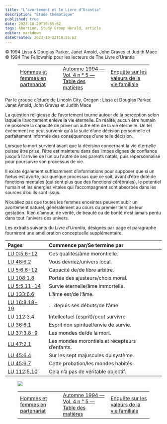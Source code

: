 ```yaml
---
title: "L’avortement et le Livre d’Urantia"
description: "Étude thématique"
published: true
date: 2023-10-29T10:55:6Z
tags: Abortion, Study Group Herald, article
editor: markdown
dateCreated: 2023-10-23T10:55:6Z
---
```


<p class="v-card v-sheet theme--light grey lighten-3 px-2">© 1994 Lissa & Douglas Parker, Janet Amold, John Graves et Judith Mace<br>© 1994 The Fellowship pour les lecteurs de The Livre d’Urantia
<figure class="table chapter-navigator">
  <table>
    <tbody>
      <tr>
        <td>
        <a href="/fr/article/Claudia_Ayers_and_Larry_Watkins/Men_and_Women_in_Partnership">
          <span class="mdi mdi-arrow-left-drop-circle"></span><span class="pl-2">Hommes et femmes en partenariat</span>
        </a>
        </td>
        <td>
        <a href="/fr/index/articles_study_group_herald#automne-1994-vol-4-n-°-5">
          <span class="mdi mdi-book-open-variant"></span><span class="pl-2">Automne 1994 — Vol. 4 n ° 5 — Table des matières</span>
        </a>
        </td>
        <td>
        <a href="/fr/article/Study_Group_Herald/Family_Life_Values_Survey">
          <span class="pr-2">Enquête sur les valeurs de la vie familiale</span><span class="mdi mdi-arrow-right-drop-circle"></span>
        </a>
        </td>
      </tr>
    </tbody>
  </table>
</figure>



Par le groupe d’étude de Lincoln City, Oregon :
Lissa et Douglas Parker, Janet Amold, John Graves et Judith Mace

La question religieuse de l’avortement tourne autour de la perception selon laquelle l’avortement enlève la vie éternelle. En réalité, aucun être humain ne possède la capacité de priver un autre être de la vie éternelle. Un tel événement ne peut survenir qu'à la suite d’une décision personnelle et parfaitement informée des conséquences d’une telle décision.

Lorsque la mort survient avant que la décision concernant la vie éternelle puisse être prise, l’être est maintenu dans des limbes dignes de confiance jusqu'à l’arrivée de l’un ou l’autre de ses parents natals, puis repersonnalisé pour poursuivre son processus de vie.

Il existe également suffisamment d’informations pour supposer que si un fœtus est avorté, par quelque processus que ce soit, avant d’être doté de fonctions mentales (qui sont plus que des fonctions cérébrales), le potentiel humain et les énergies vitales qui l’accompagnent sont absorbés dans les sources d’où ils sont issus.

N’oubliez pas que toutes les femmes enceintes peuvent subir un avortement naturel, généralement au cours du premier tiers de leur gestation. Rien d’amour, de vérité, de beauté ou de bonté n’est jamais perdu dans tout l’univers des univers.

Les extraits suivants du _Livre d’Urantia_, désignés par page et paragraphe fourniront une amélioration conceptuelle supplémentaire.

| Pages | Commence par/Se termine par |
| :--- | :--- |
| [LU 0:5.6-12](/fr/The_Urantia_Book/0#p5_6) | Ces qualités/âme morontielle. |
| [LU 48:6.2](/fr/The_Urantia_Book/48#p6_2) | Vous devriez/univers local. |
| [LU 5:6.6-12](/fr/The_Urantia_Book/5#p6_6) | Capacité de/de libre arbitre. |
| [LU 108:1.8](/fr/The_Urantia_Book/108#p1_8) | Portée des ajusteurs/choix moral. |
| [LU 5:5.11-14](/fr/The_Urantia_Book/5#p5_11) | Survie éternelle/âme immortelle. |
| [LU 133:6.6](/fr/The_Urantia_Book/133#p6_6) | L’âme est/de l’âme. |
| [LU 16:8.18-19](/fr/The_Urantia_Book/16#p8_18) | ... depuis ses débuts/de l’âme. |
| [LU 112:3.4](/fr/The_Urantia_Book/112#p3_4) | Intellectuel (esprit)/peut survivre |
| [LU 36:6.1](/fr/The_Urantia_Book/36#p6_1) | Esprit non spirituel/envie de survie. |
| [LU 37:3.8-9](/fr/The_Urantia_Book/37#p3_8) | Les mondes de/de la mort. |
| [LU 47:2.1](/fr/The_Urantia_Book/47#p2_1) | Les mondes morontiels et récepteurs d’enfants. |
| [LU 45:6.4](/fr/The_Urantia_Book/45#p6_4) | Sur les sept majuscules du système. |
| [LU 45:6.7](/fr/The_Urantia_Book/45#p6_7) | Cette probation/les mondes habités. |
| [LU 112:5.10](/fr/The_Urantia_Book/112#p5_10) | Cela n’a pas de véritable objectif. |

<figure id="Figure_1" class="image urantiapedia">
<img src="/image/article/Study_Group_Herald/consulting.jpg">
</figure>



<figure class="table chapter-navigator">
  <table>
    <tbody>
      <tr>
        <td>
        <a href="/fr/article/Claudia_Ayers_and_Larry_Watkins/Men_and_Women_in_Partnership">
          <span class="mdi mdi-arrow-left-drop-circle"></span><span class="pl-2">Hommes et femmes en partenariat</span>
        </a>
        </td>
        <td>
        <a href="/fr/index/articles_study_group_herald#automne-1994-vol-4-n-°-5">
          <span class="mdi mdi-book-open-variant"></span><span class="pl-2">Automne 1994 — Vol. 4 n ° 5 — Table des matières</span>
        </a>
        </td>
        <td>
        <a href="/fr/article/Study_Group_Herald/Family_Life_Values_Survey">
          <span class="pr-2">Enquête sur les valeurs de la vie familiale</span><span class="mdi mdi-arrow-right-drop-circle"></span>
        </a>
        </td>
      </tr>
    </tbody>
  </table>
</figure>
